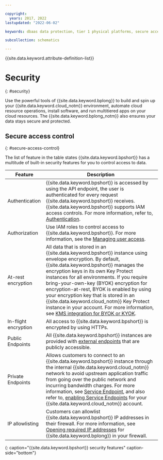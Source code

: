 ```yaml
---

copyright:
  years: 2017, 2022
lastupdated: "2022-06-02"

keywords: dbaas data protection, tier 1 physical platforms, secure access control, data loss, corruption, byok, encryption, protection 

subcollection: schematics

---
```


{{site.data.keyword.attribute-definition-list}}

# Security
{: #security}

Use the powerful tools of {{site.data.keyword.bplong}} to build and spin up your {{site.data.keyword.cloud_notm}} environment, automate cloud resource operations, install software, and run multitiered apps on your cloud resources. The {{site.data.keyword.bplong_notm}} also ensures your data stays secure and protected.

## Secure access control
{: #secure-access-control}

The list of feature in the table states {{site.data.keyword.bpshort}} has a multitude of built-in security features for you to control access to data.

Feature | Description
--------|------------
Authentication | {{site.data.keyword.bpshort}} is accessed by using the API endpoint, the user is authenticated for every request {{site.data.keyword.bpshort}} receives. {{site.data.keyword.bpshort}} supports IAM access controls. For more information, refer to, [Authentication](/apidocs/schematics/schematics#authentication).
Authorization | Use IAM roles to control access to {{site.data.keyword.bpshort}}. For more information, see the [Managing user access](/docs/schematics?topic=schematics-access).
At-rest encryption | All data that is stored in an {{site.data.keyword.bpshort}} instance using envelope encryption. By default, {{site.data.keyword.bpshort}} manages the encryption keys in its own Key Protect instances for all environments. If you require bring-your-own-key (BYOK) encryption for encryption-at-rest, BYOK is enabled by using your encryption key that is stored in an {{site.data.keyword.cloud_notm}} Key Protect instance in your account. For more information, see [KMS integration for BYOK or KYOK](/docs/schematics?topic=schematics-kms-integration&interface=ui#key-mgt-ui).
In-flight encryption | All access to {{site.data.keyword.bpshort}} is encrypted by using HTTPs.
Public Endpoints | All {{site.data.keyword.bpshort}} instances are provided with [external endpoints](/docs/schematics?topic=schematics-secure-data#pi-location) that are publicly accessible. 
Private Endpoints | Allows customers to connect to an {{site.data.keyword.bpshort}} instance through the internal {{site.data.keyword.cloud_notm}} network to avoid upstream application traffic from going over the public network and incurring bandwidth charges. For more information, see [Service Endpoint](/docs/schematics?topic=schematics-private-endpoints), and also refer to, [enabling Service Endpoints](/docs/schematics?topic=schematics-secure-data#pi-location) for your {{site.data.keyword.cloud_notm}} account. 
IP allowlisting | Customers can allowlist {{site.data.keyword.bpshort}} IP addresses in their firewall. For more information, see [Opening required IP addresses](/docs/schematics?topic=schematics-allowed-ipaddresses) for {{site.data.keyword.bplong}} in your firewall.
{: caption="{{site.data.keyword.bpshort}} security features" caption-side="bottom"}
